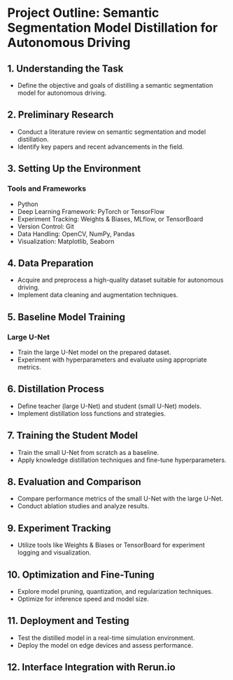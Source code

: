 # Project Outline: Semantic Segmentation Model Distillation for Autonomous Driving

## 1. Understanding the Task

- Define the objective and goals of distilling a semantic segmentation model for autonomous driving.

## 2. Preliminary Research

- Conduct a literature review on semantic segmentation and model distillation.
- Identify key papers and recent advancements in the field.

## 3. Setting Up the Environment

### Tools and Frameworks

- Python
- Deep Learning Framework: PyTorch or TensorFlow
- Experiment Tracking: Weights & Biases, MLflow, or TensorBoard
- Version Control: Git
- Data Handling: OpenCV, NumPy, Pandas
- Visualization: Matplotlib, Seaborn

## 4. Data Preparation

- Acquire and preprocess a high-quality dataset suitable for autonomous driving.
- Implement data cleaning and augmentation techniques.

## 5. Baseline Model Training

### Large U-Net

- Train the large U-Net model on the prepared dataset.
- Experiment with hyperparameters and evaluate using appropriate metrics.

## 6. Distillation Process

- Define teacher (large U-Net) and student (small U-Net) models.
- Implement distillation loss functions and strategies.

## 7. Training the Student Model

- Train the small U-Net from scratch as a baseline.
- Apply knowledge distillation techniques and fine-tune hyperparameters.

## 8. Evaluation and Comparison

- Compare performance metrics of the small U-Net with the large U-Net.
- Conduct ablation studies and analyze results.

## 9. Experiment Tracking

- Utilize tools like Weights & Biases or TensorBoard for experiment logging and visualization.

## 10. Optimization and Fine-Tuning

- Explore model pruning, quantization, and regularization techniques.
- Optimize for inference speed and model size.

## 11. Deployment and Testing

- Test the distilled model in a real-time simulation environment.
- Deploy the model on edge devices and assess performance.

## 12. Interface Integration with Rerun.io
